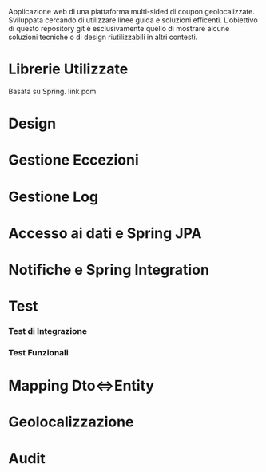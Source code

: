 Applicazione web di una piattaforma multi-sided di coupon geolocalizzate.
Sviluppata cercando di utilizzare linee guida e soluzioni efficenti.
L'obiettivo di questo repository git è esclusivamente quello di mostrare alcune soluzioni tecniche o di design riutilizzabili in altri contesti. 

# Librerie Utilizzate
Basata su Spring.
link pom

# Design

# Gestione Eccezioni

# Gestione Log

# Accesso ai dati e Spring JPA

# Notifiche e Spring Integration

# Test

### Test di Integrazione

### Test Funzionali

# Mapping Dto<=>Entity

# Geolocalizzazione

# Audit
